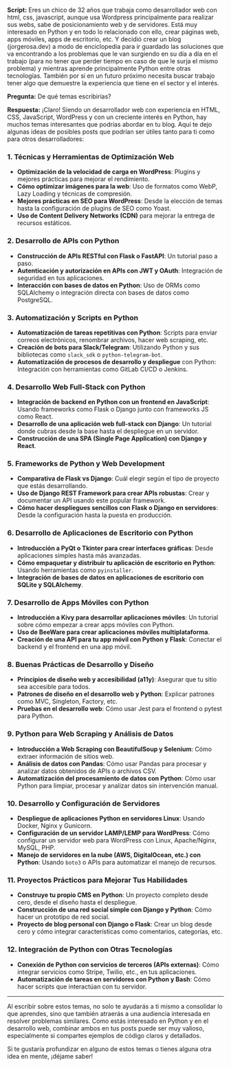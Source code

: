 **Script:** Eres un chico de 32 años que trabaja como desarrollador web con html, css, javascript, aunque usa Wordpress principalmente para realizar sus webs, sabe de posicionamiento web y de servidores. Está muy interesado en Python y en todo lo relacionado con ello, crear páginas web, apps móviles, apps de escritorio, etc. Y decidió crear un blog (jorgerosa.dev) a modo de enciclopedia para ir guardado las soluciones que va encontrando a los problemas que le van surgiendo en su día a día en el trabajo (para no tener que perder tiempo en caso de que le surja el mismo problema) y mientras aprende principalmente Python entre otras tecnologías. También por si en un futuro próximo necesita buscar trabajo tener algo que demuestre la experiencia que tiene en el sector y el interés.

**Pregunta:** De qué temas escribirías?

**Respuesta:**
¡Claro! Siendo un desarrollador web con experiencia en HTML, CSS, JavaScript, WordPress y con un creciente interés en Python, hay muchos temas interesantes que podrías abordar en tu blog. Aquí te dejo algunas ideas de posibles posts que podrían ser útiles tanto para ti como para otros desarrolladores:

### 1. **Técnicas y Herramientas de Optimización Web**
   - **Optimización de la velocidad de carga en WordPress**: Plugins y mejores prácticas para mejorar el rendimiento.
   - **Cómo optimizar imágenes para la web**: Uso de formatos como WebP, Lazy Loading y técnicas de compresión.
   - **Mejores prácticas en SEO para WordPress**: Desde la elección de temas hasta la configuración de plugins de SEO como Yoast.
   - **Uso de Content Delivery Networks (CDN)** para mejorar la entrega de recursos estáticos.
   
### 2. **Desarrollo de APIs con Python**
   - **Construcción de APIs RESTful con Flask o FastAPI**: Un tutorial paso a paso.
   - **Autenticación y autorización en APIs con JWT y OAuth**: Integración de seguridad en tus aplicaciones.
   - **Interacción con bases de datos en Python**: Uso de ORMs como SQLAlchemy o integración directa con bases de datos como PostgreSQL.

### 3. **Automatización y Scripts en Python**
   - **Automatización de tareas repetitivas con Python**: Scripts para enviar correos electrónicos, renombrar archivos, hacer web scraping, etc.
   - **Creación de bots para Slack/Telegram**: Utilizando Python y sus bibliotecas como `slack_sdk` o `python-telegram-bot`.
   - **Automatización de procesos de desarrollo y despliegue** con Python: Integración con herramientas como GitLab CI/CD o Jenkins.

### 4. **Desarrollo Web Full-Stack con Python**
   - **Integración de backend en Python con un frontend en JavaScript**: Usando frameworks como Flask o Django junto con frameworks JS como React.
   - **Desarrollo de una aplicación web full-stack con Django**: Un tutorial donde cubras desde la base hasta el despliegue en un servidor.
   - **Construcción de una SPA (Single Page Application) con Django y React**.

### 5. **Frameworks de Python y Web Development**
   - **Comparativa de Flask vs Django**: Cuál elegir según el tipo de proyecto que estás desarrollando.
   - **Uso de Django REST Framework para crear APIs robustas**: Crear y documentar un API usando este popular framework.
   - **Cómo hacer despliegues sencillos con Flask o Django en servidores**: Desde la configuración hasta la puesta en producción.

### 6. **Desarrollo de Aplicaciones de Escritorio con Python**
   - **Introducción a PyQt o Tkinter para crear interfaces gráficas**: Desde aplicaciones simples hasta más avanzadas.
   - **Cómo empaquetar y distribuir tu aplicación de escritorio en Python**: Usando herramientas como `pyinstaller`.
   - **Integración de bases de datos en aplicaciones de escritorio con SQLite y SQLAlchemy**.

### 7. **Desarrollo de Apps Móviles con Python**
   - **Introducción a Kivy para desarrollar aplicaciones móviles**: Un tutorial sobre cómo empezar a crear apps móviles con Python.
   - **Uso de BeeWare para crear aplicaciones móviles multiplataforma**.
   - **Creación de una API para tu app móvil con Python y Flask**: Conectar el backend y el frontend en una app móvil.

### 8. **Buenas Prácticas de Desarrollo y Diseño**
   - **Principios de diseño web y accesibilidad (a11y)**: Asegurar que tu sitio sea accesible para todos.
   - **Patrones de diseño en el desarrollo web y Python**: Explicar patrones como MVC, Singleton, Factory, etc.
   - **Pruebas en el desarrollo web**: Cómo usar Jest para el frontend o pytest para Python.
   
### 9. **Python para Web Scraping y Análisis de Datos**
   - **Introducción a Web Scraping con BeautifulSoup y Selenium**: Cómo extraer información de sitios web.
   - **Análisis de datos con Pandas**: Cómo usar Pandas para procesar y analizar datos obtenidos de APIs o archivos CSV.
   - **Automatización del procesamiento de datos con Python**: Cómo usar Python para limpiar, procesar y analizar datos sin intervención manual.

### 10. **Desarrollo y Configuración de Servidores**
   - **Despliegue de aplicaciones Python en servidores Linux**: Usando Docker, Nginx y Gunicorn.
   - **Configuración de un servidor LAMP/LEMP para WordPress**: Cómo configurar un servidor web para WordPress con Linux, Apache/Nginx, MySQL, PHP.
   - **Manejo de servidores en la nube (AWS, DigitalOcean, etc.) con Python**: Usando `boto3` o APIs para automatizar el manejo de recursos.

### 11. **Proyectos Prácticos para Mejorar Tus Habilidades**
   - **Construye tu propio CMS en Python**: Un proyecto completo desde cero, desde el diseño hasta el despliegue.
   - **Construcción de una red social simple con Django y Python**: Cómo hacer un prototipo de red social.
   - **Proyecto de blog personal con Django o Flask**: Crear un blog desde cero y cómo integrar características como comentarios, categorías, etc.

### 12. **Integración de Python con Otras Tecnologías**
   - **Conexión de Python con servicios de terceros (APIs externas)**: Cómo integrar servicios como Stripe, Twilio, etc., en tus aplicaciones.
   - **Automatización de tareas en servidores con Python y Bash**: Cómo hacer scripts que interactúan con tu servidor.

---

Al escribir sobre estos temas, no solo te ayudarás a ti mismo a consolidar lo que aprendes, sino que también atraerás a una audiencia interesada en resolver problemas similares. Como estás interesado en Python y en el desarrollo web, combinar ambos en tus posts puede ser muy valioso, especialmente si compartes ejemplos de código claros y detallados.

Si te gustaría profundizar en alguno de estos temas o tienes alguna otra idea en mente, ¡déjame saber!
